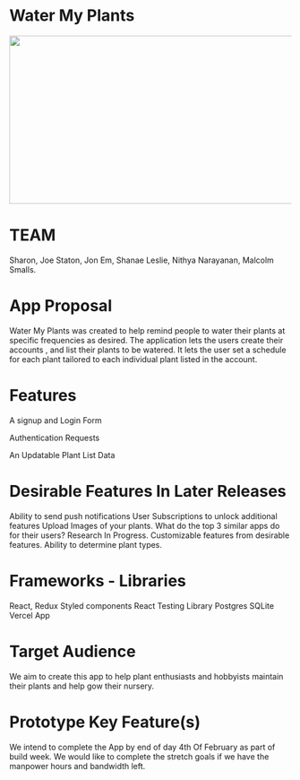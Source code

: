 # Water My Plants
<img src="https://images.unsplash.com/photo-1470058869958-2a77ade41c02?ixlib=rb-1.2.1&ixid=MnwxMjA3fDB8MHxwaG90by1wYWdlfHx8fGVufDB8fHx8&auto=format&fit=crop&w=2670&q=80" width="1000" height="300">

 # TEAM
Sharon, Joe Staton, Jon Em, Shanae Leslie, Nithya Narayanan, Malcolm Smalls.

# App Proposal

Water My Plants was created to help remind people to water their plants at specific frequencies as desired. The application lets the users create their accounts , and list their plants to be watered. It lets the user set a schedule for each plant tailored to each individual plant listed in the account. 

# Features
A signup and Login Form

Authentication Requests

An Updatable Plant List Data 

# Desirable Features In Later Releases

Ability to send push notifications
User Subscriptions to unlock additional features
Upload Images of your plants. 
What do the top 3 similar apps do for their users?
Research In Progress. 
Customizable features from desirable features.
Ability to determine plant types.

# Frameworks - Libraries
React, Redux
Styled components
React Testing Library
Postgres 
SQLite
Vercel App 

# Target Audience
We aim to create this app to help plant enthusiasts and hobbyists maintain their plants 	and help gow their nursery.

# Prototype Key Feature(s)
We intend to complete the App by end of day 4th Of February as part of build week. We would like to complete the stretch goals if we have the manpower hours and bandwidth left. 
